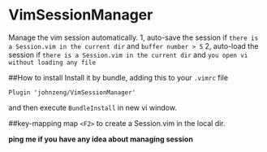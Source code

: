 # VimSessionManager
Manage the vim session automatically.
1, auto-save the session if `there is a Session.vim in the current dir` and `buffer number > 5`
2, auto-load the session if `there is a Session.vim in the current dir` and `you open vi without loading any file`

##How to install
Install it by bundle, adding this to your `.vimrc` file

```
Plugin 'johnzeng/VimSessionManager'
```

and then execute `BundleInstall` in new vi window.

##key-mapping
map `<F2>` to create a Session.vim in the local dir.


**ping me if you have any idea about managing session**



